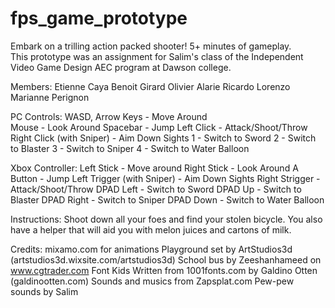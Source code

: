 # fps_game_prototype

Embark on a trilling action packed shooter! 5+ minutes of gameplay.  
This prototype was an assignment for Salim's class of the Independent Video Game Design AEC program at Dawson college.

Members:
Etienne Caya
Benoit Girard
Olivier Alarie 
Ricardo Lorenzo
Marianne Perignon

PC Controls: 
WASD, Arrow Keys - Move Around  
Mouse - Look Around
Spacebar - Jump
Left Click - Attack/Shoot/Throw
Right Click (with Sniper) - Aim Down Sights
1 - Switch to Sword
2 - Switch to Blaster
3 - Switch to Sniper
4 - Switch to Water Balloon

Xbox Controller:
Left Stick - Move around
Right Stick - Look Around
A Button - Jump
Left Trigger (with Sniper) - Aim Down Sights
Right Strigger - Attack/Shoot/Throw
DPAD Left - Switch to Sword
DPAD Up - Switch to Blaster
DPAD Right - Switch to Sniper
DPAD Down - Switch to Water Balloon

Instructions: 
Shoot down all your foes and find your stolen bicycle. You also have a helper that will aid you with melon juices and cartons of milk.

Credits:
mixamo.com for animations
Playground set by ArtStudios3d (artstudios3d.wixsite.com/artstudios3d)
School bus by Zeeshanhameed on www.cgtrader.com
Font Kids Written from 1001fonts.com by Galdino Otten (galdinootten.com)
Sounds and musics from Zapsplat.com
Pew-pew sounds by Salim